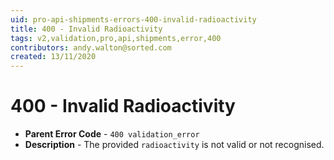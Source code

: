 ```yaml
---
uid: pro-api-shipments-errors-400-invalid-radioactivity
title: 400 - Invalid Radioactivity
tags: v2,validation,pro,api,shipments,error,400
contributors: andy.walton@sorted.com
created: 13/11/2020
---
```

# 400 - Invalid Radioactivity

* **Parent Error Code** - `400 validation_error`
* **Description** - The provided `radioactivity` is not valid or not recognised.